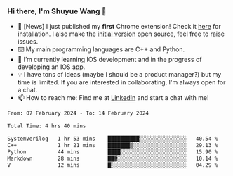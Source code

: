### Hi there, I'm Shuyue Wang 👋

- 🎉 [News] I just published my **first** Chrome extension! Check it [here](https://chrome.google.com/webstore/detail/aiofdhjednbbfajbcpmgbblpljncfnkh) for installation. I also make the [initial version](https://github.com/wangsy503/PennCalendar) open source, feel free to raise issues.
- ⌨️ My main programming languages are C++ and Python.
- 🌱 I’m currently learning IOS development and in the progress of developing an IOS app.
- 💡 I have tons of ideas (maybe I should be a product manager?) but my time is limited. If you are interested in collaborating, I'm always open for a chat.
- 📫 How to reach me: Find me at [LinkedIn](https://www.linkedin.com/in/shuyuew/) and start a chat with me!

<!--
**wangsy503/wangsy503** is a ✨ _special_ ✨ repository because its `README.md` (this file) appears on your GitHub profile.

Here are some ideas to get you started:

- 🔭 I’m currently working on ...
- 🌱 I’m currently learning ...
- 👯 I’m looking to collaborate on ...
- 🤔 I’m looking for help with ...
- 💬 Ask me about ...
- 📫 How to reach me: ...
- 😄 Pronouns: ...
- ⚡ Fun fact: ...
-->
<!--START_SECTION:waka-->

```txt
From: 07 February 2024 - To: 14 February 2024

Total Time: 4 hrs 40 mins

SystemVerilog   1 hr 53 mins    ██████████░░░░░░░░░░░░░░░   40.54 %
C++             1 hr 21 mins    ███████▒░░░░░░░░░░░░░░░░░   29.13 %
Python          44 mins         ████░░░░░░░░░░░░░░░░░░░░░   15.90 %
Markdown        28 mins         ██▓░░░░░░░░░░░░░░░░░░░░░░   10.14 %
V               12 mins         █░░░░░░░░░░░░░░░░░░░░░░░░   04.29 %
```

<!--END_SECTION:waka-->
